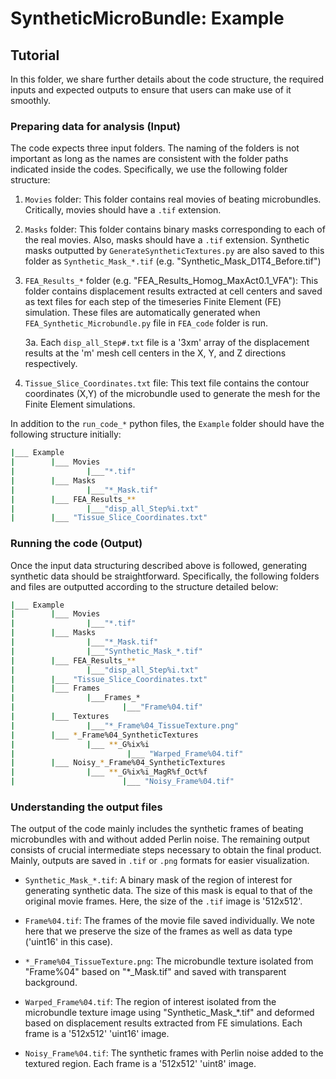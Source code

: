 # SyntheticMicroBundle: Example
## Tutorial
In this folder, we share further details about the code structure, the required inputs and expected outputs to ensure that users can make use of it smoothly.
### Preparing data for analysis (Input)
The code expects three input folders. The naming of the folders is not important as long as the names are consistent with the folder paths indicated inside the codes. Specifically, we use the following folder structure:

1. `Movies` folder: This folder contains real movies of beating microbundles. Critically, movies should have a `.tif` extension.

2. `Masks` folder: This folder contains binary masks corresponding to each of the real movies. Also, masks should have a `.tif` extension. Synthetic masks outputted by `GenerateSyntheticTextures.py` are also saved to this folder as `Synthetic_Mask_*.tif` (e.g. "Synthetic_Mask_D1T4_Before.tif")

3. `FEA_Results_*` folder (e.g. "FEA_Results_Homog_MaxAct0.1_VFA"): This folder contains displacement results extracted at cell centers and saved as text files for each step of the timeseries Finite Element (FE) simulation. These files are automatically generated when `FEA_Synthetic_Microbundle.py` file in `FEA_code` folder is run.

    3a. Each `disp_all_Step#.txt` file is a '3xm' array of the displacement results at the 'm' mesh cell centers in the X, Y, and Z directions respectively. 

4. `Tissue_Slice_Coordinates.txt` file: This text file contains the contour coordinates (X,Y) of the microbundle used to generate the mesh for the Finite Element simulations.

In addition to the `run_code_*` python files, the `Example` folder should have the following structure initially:

```bash
|___ Example
|        |___ Movies
|                |___"*.tif"
|        |___ Masks
|                |___"*_Mask.tif"
|        |___ FEA_Results_**
|                |___"disp_all_Step%i.txt"
|        |___ "Tissue_Slice_Coordinates.txt"
```

### Running the code (Output)
Once the input data structuring described above is followed, generating synthetic data should be straightforward. Specifically, the following folders and files are outputted according to the structure detailed below:

```bash
|___ Example
|        |___ Movies
|                |___"*.tif"
|        |___ Masks
|                |___"*_Mask.tif"
|                |___"Synthetic_Mask_*.tif"
|        |___ FEA_Results_**
|                |___"disp_all_Step%i.txt"
|        |___ "Tissue_Slice_Coordinates.txt"
|        |___ Frames
|                |___Frames_*   
|                        |___"Frame%04.tif"
|        |___ Textures
|                |___"*_Frame%04_TissueTexture.png"
|        |___ *_Frame%04_SyntheticTextures
|                |___ **_G%ix%i
|                         |___ "Warped_Frame%04.tif"
|        |___ Noisy_*_Frame%04_SyntheticTextures
|                |___ **_G%ix%i_MagR%f_Oct%f
|                        |___ "Noisy_Frame%04.tif"
```

### Understanding the output files
The output of the code mainly includes the synthetic frames of beating microbundles with and without added Perlin noise. The remaining output consists of crucial intermediate steps necessary to obtain the final product. Mainly, outputs are saved in `.tif` or `.png` formats for easier visualization.

* `Synthetic_Mask_*.tif`: A binary mask of the region of interest for generating synthetic data. The size of this mask is equal to that of the original movie frames. Here, the size of the `.tif` image is '512x512'. 

* `Frame%04.tif`: The frames of the movie file saved individually. We note here that we preserve the size of the frames as well as data type ('uint16' in this case). 

* `*_Frame%04_TissueTexture.png`: The microbundle texture isolated from "Frame%04" based on "*_Mask.tif" and saved with transparent background. 

* `Warped_Frame%04.tif`: The region of interest isolated from the microbundle texture image using "Synthetic_Mask_*.tif" and deformed based on displacement results extracted from FE simulations. Each frame is a '512x512' 'uint16' image. 

* `Noisy_Frame%04.tif`: The synthetic frames with Perlin noise added to the textured region. Each frame is a '512x512' 'uint8' image. 